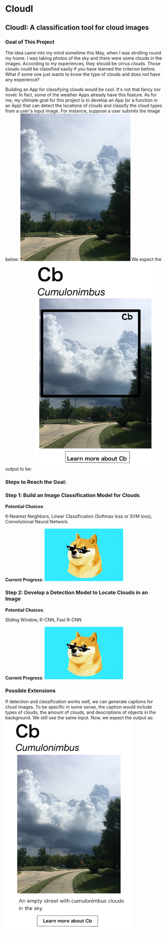 # CloudI
## CloudI: A classification tool for cloud images
### Goal of This Project
The idea came into my mind sometime this May, when I was strolling round my home. I was taking photos of the sky and there were some clouds in the images. According to my experiences, they should be cirrus clouds. Those clouds could be classified easily if you have learned the criterion before. What if some one just wants to know the type of clouds and does not have any experience? 

Building an App for classifying clouds would be cool. It's not that fancy nor novel. In fact, some of the weather Apps already have this feature. As for me, my ultimate goal for this project is to develop an App (or a function in an App) that can detect the locations of clouds and classify the cloud types from a user's input image. For instance, suppose a user submits the image below:
<img src = 'Readme img/Thunder.jpg' alt = "drawing" style ="width: 350px">
We expect the output to be:
<img src = 'Readme img/Draft.jpg' alt = "drawing" style ="width: 400px"> 

### Steps to Reach the Goal:
### Step 1: Build an Image Classification Model for Clouds

**Potential Choices**: 

K-Nearest Neighbors, Linear Classification (Softmax loss or SVM loss), Convolutional Neural Network.  

**Current Progress**: 
<img src = 'Readme img/dogecoin.jpg' alt = "drawing" style ="width: 250px">

### Step 2: Develop a Detection Model to Locate Clouds in an Image

**Potential Choices**: 

Sliding Window, R-CNN, Fast R-CNN

**Current Progress**: 
<img src = 'Readme img/dogecoin.jpg' alt = "drawing" style ="width: 250px">


### Possible Extensions
If detection and classification works well, we can generate captions for cloud images. To be specific in some sense, the caption would include types of clouds, the amount of clouds, and descriptions of objects in the background. We still use the same input. Now, we expect the output as:
<img src = 'Readme img/Draft_Ex.jpg' alt = "drawing" style ="width: 400px">
